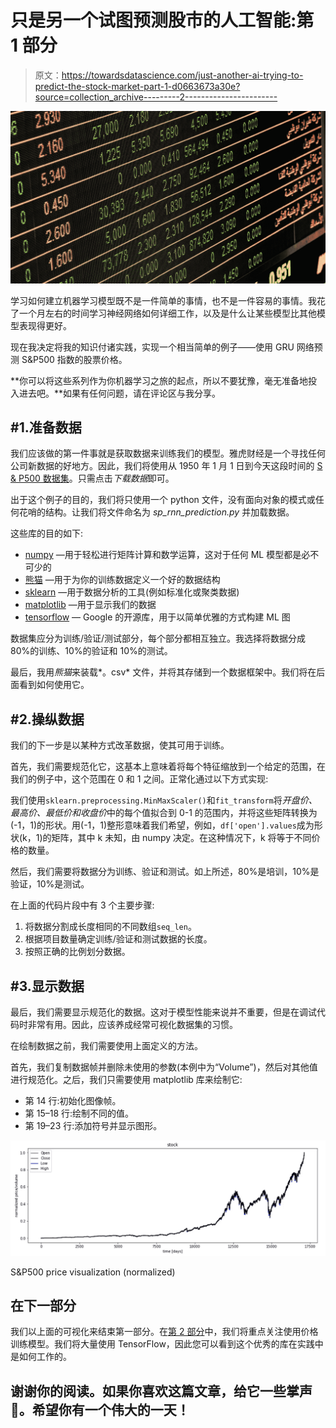 # 只是另一个试图预测股市的人工智能:第 1 部分

> 原文：<https://towardsdatascience.com/just-another-ai-trying-to-predict-the-stock-market-part-1-d0663673a30e?source=collection_archive---------2----------------------->

![](img/9276ed13ddfd3e6b33005de5877ea239.png)

学习如何建立机器学习模型既不是一件简单的事情，也不是一件容易的事情。我花了一个月左右的时间学习神经网络如何详细工作，以及是什么让某些模型比其他模型表现得更好。

现在我决定将我的知识付诸实践，实现一个相当简单的例子——使用 GRU 网络预测 S&P500 指数的股票价格。

**你可以将这些系列作为你机器学习之旅的起点，所以不要犹豫，毫无准备地投入进去吧。**如果有任何问题，请在评论区与我分享。

## #1.准备数据

我们应该做的第一件事就是获取数据来训练我们的模型。雅虎财经是一个寻找任何公司新数据的好地方。因此，我们将使用从 1950 年 1 月 1 日到今天这段时间的 [S & P500 数据集](https://finance.yahoo.com/quote/%5EGSPC/history?p=%5EGSPC)。只需点击*下载数据*即可。

出于这个例子的目的，我们将只使用一个 python 文件，没有面向对象的模式或任何花哨的结构。让我们将文件命名为 *sp_rnn_prediction.py* 并加载数据。

这些库的目的如下:

*   [numpy](http://www.numpy.org/) —用于轻松进行矩阵计算和数学运算，这对于任何 ML 模型都是必不可少的
*   [熊猫](https://pandas.pydata.org/) —用于为你的训练数据定义一个好的数据结构
*   [sklearn](http://scikit-learn.org/stable/) —用于数据分析的工具(例如标准化或聚类数据)
*   [matplotlib](https://matplotlib.org/) —用于显示我们的数据
*   [tensorflow](https://www.tensorflow.org/) — Google 的开源库，用于以简单优雅的方式构建 ML 图

数据集应分为训练/验证/测试部分，每个部分都相互独立。我选择将数据分成 80%的训练、10%的验证和 10%的测试。

最后，我用*熊猫*来装载*。csv* 文件，并将其存储到一个数据框架中。我们将在后面看到如何使用它。

## #2.操纵数据

我们的下一步是以某种方式改革数据，使其可用于训练。

首先，我们需要规范化它，这基本上意味着将每个特征缩放到一个给定的范围，在我们的例子中，这个范围在 0 和 1 之间。正常化通过以下方式实现:

我们使用`sklearn.preprocessing.MinMaxScaler()`和`fit_transform`将*开盘价、最高价、最低价和收盘价*中的每个值拟合到 0-1 的范围内，并将这些矩阵转换为(-1，1)的形状。用(-1，1)整形意味着我们希望，例如，`df['open'].values`成为形状(k，1)的矩阵，其中 k 未知，由 numpy 决定。在这种情况下，k 将等于不同价格的数量。

然后，我们需要将数据分为训练、验证和测试。如上所述，80%是培训，10%是验证，10%是测试。

在上面的代码片段中有 3 个主要步骤:

1.  将数据分割成长度相同的不同数组`seq_len`。
2.  根据项目数量确定训练/验证和测试数据的长度。
3.  按照正确的比例划分数据。

## #3.显示数据

最后，我们需要显示规范化的数据。这对于模型性能来说并不重要，但是在调试代码时非常有用。因此，应该养成经常可视化数据集的习惯。

在绘制数据之前，我们需要使用上面定义的方法。

首先，我们复制数据帧并删除未使用的参数(本例中为“Volume”)，然后对其他值进行规范化。之后，我们只需要使用 matplotlib 库来绘制它:

*   第 14 行:初始化图像帧。
*   第 15–18 行:绘制不同的值。
*   第 19–23 行:添加符号并显示图形。

![](img/859f97ad865a68b7b93ff199e1bb7cef.png)

S&P500 price visualization (normalized)

## 在下一部分

我们以上面的可视化来结束第一部分。在[第 2 部分](/just-another-ai-trying-to-predict-the-stock-market-part-2-88605f9d8e45)中，我们将重点关注使用价格训练模型。我们将大量使用 TensorFlow，因此您可以看到这个优秀的库在实践中是如何工作的。

## 谢谢你的阅读。如果你喜欢这篇文章，给它一些掌声👏。希望你有一个伟大的一天！